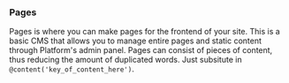 ### Pages

Pages is where you can make pages for the frontend of your site. This is a basic
CMS that allows you to manage entire pages and static content through Platform's
admin panel. Pages can consist of pieces of content, thus reducing the amount of
duplicated words. Just subsitute in `@content('key_of_content_here')`.
